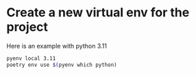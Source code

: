 # Create a new virtual env for the project

Here is an example with python 3.11
``` sh
pyenv local 3.11
poetry env use $(pyenv which python)
```
